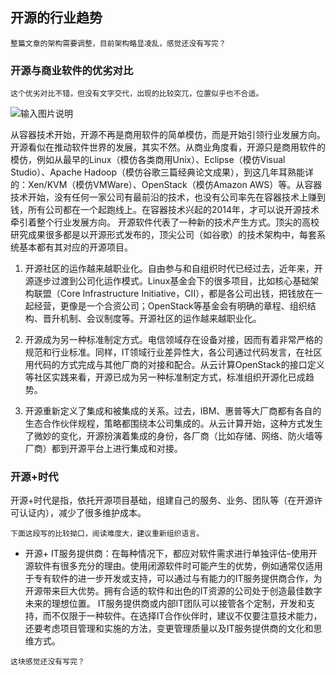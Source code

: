 ## 开源的行业趋势


```
整篇文章的架构需要调整，目前架构略显凌乱，感觉还没有写完？
```


### 开源与商业软件的优劣对比


```
这个优劣对比不错，但没有文字交代，出现的比较突兀，位置似乎也不合适。
```


![输入图片说明](https://images.gitee.com/uploads/images/2020/1116/145816_170e8c7e_3026149.png "sss.png")


从容器技术开始，开源不再是商用软件的简单模仿，而是开始引领行业发展方向。开源看似在推动软件世界的发展，其实不然。从商业角度看，开源只是商用软件的模仿，例如从最早的Linux（模仿各类商用Unix）、Eclipse（模仿Ⅴisual Studio）、Apache Hadoop（模仿谷歌三篇经典论文成果），到这几年耳熟能详的：Xen/KVM（模仿VMWare）、OpenStack（模仿Amazon AWS）等。从容器技术开始，没有任何一家公司有最前沿的技术，也没有公司率先在容器技术上赚到钱，所有公司都在一个起跑线上。在容器技术兴起的2014年，才可以说开源技术牵引着整个行业发展方向。
开源软件代表了一种新的技术产生方式。顶尖的高校研究成果很多都是以开源形式发布的，顶尖公司（如谷歌）的技术架构中，每套系统基本都有其对应的开源项目。
1. 开源社区的运作越来越职业化。自由参与和自组织时代已经过去，近年来，开源逐步过渡到公司化运作模式。Linux基金会下的很多项目，比如核心基础架构联盟（Core Infrastructure Initiative，CII），都是各公司出钱，把钱放在一起经营，更像是一个合资公司；OpenStack等基金会有明确的章程、组织结构、晋升机制、会议制度等。开源社区的运作越来越职业化。

2. 开源成为另一种标准制定方式。电信领域存在设备对接，因而有着非常严格的规范和行业标准。同样，IT领域行业差异性大，各公司通过代码发言，在社区用代码的方式完成与其他厂商的对接和配合。从云计算OpenStack的接口定义等社区实践来看，开源已成为另一种标准制定方式，标准组织开源化已成趋势。

3. 开源重新定义了集成和被集成的关系。过去，IBM、惠普等大厂商都有各自的生态合作伙伴规程，策略都围绕本公司集成的。从云计算开始，这种方式发生了微妙的变化，开源扮演着集成的身份，各厂商（比如存储、网络、防火墙等厂商）都到开源平台上进行集成和对接。

### 开源+时代
开源+时代是指，依托开源项目基础，组建自己的服务、业务、团队等（在开源许可认证内），减少了很多维护成本。


```
下面这段写的比较拗口，阅读难度大，建议重新组织语言。
```


- 开源+ IT服务提供商：在每种情况下，都应对软件需求进行单独评估–使用开源软件有很多充分的理由。使用闭源软件时可能产生的优势，例如通常仅适用于专有软件的进一步开发或支持，可以通过与有能力的IT服务提供商合作，为开源带来巨大优势。拥有合适的软件和出色的IT资源的公司处于创造最佳数字未来的理想位置。 IT服务提供商或内部IT团队可以接管各个定制，开发和支持，而不仅限于一种软件。在选择IT合作伙伴时，建议不仅要注意技术能力，还要考虑项目管理和实施的方法，变更管理质量以及IT服务提供商的文化和思维方式。


```
这块感觉还没有写完？
```


